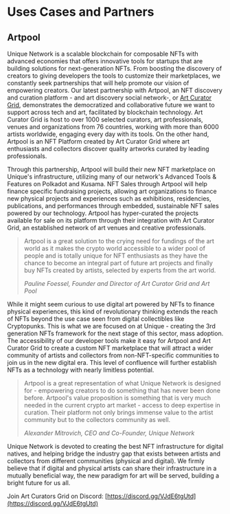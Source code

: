 # Uses Cases and Partners 

## Artpool

Unique Network is a scalable blockchain for composable NFTs with advanced economies that offers innovative tools for startups that are building solutions for next-generation NFTs. From boosting the discovery of creators to giving developers the tools to customize their marketplaces, we constantly seek partnerships that will help promote our vision of empowering creators. Our latest partnership with Artpool, an NFT discovery and curation platform - and art discovery social network-, or [Art Curator Grid](https://www.artcuratorgrid.com/), demonstrates the democratized and collaborative future we want to support across tech and art, facilitated by blockchain technology. Art Curator Grid is host to over 1000 selected curators, art professionals, venues and organizations from 76 countries, working with more than 6000 artists worldwide, engaging every day with its tools. On the other hand, Artpool is an NFT Platform created by Art Curator Grid where art enthusiasts and collectors discover quality artworks curated by leading professionals.

Through this partnership, Artpool will build their new NFT marketplace on Unique's infrastructure, utilizing many of our network's Advanced Tools & Features on Polkadot and Kusama. NFT Sales through Artpool will help finance specific fundraising projects, allowing art organizations to finance new physical projects and experiences such as exhibitions, residencies, publications, and performances through embedded, sustainable NFT sales powered by our technology. Artpool has hyper-curated the projects available for sale on its platform through their integration with Art Curator Grid, an established network of art venues and creative professionals.&#x20;

> Artpool is a great solution to the crying need for fundings of the art world as it makes the crypto world accessible to a wider pool of people and is totally unique for NFT enthusiasts as they have the chance to become an integral part of future art projects and finally buy NFTs created by artists, selected by experts from the art world.
>
> _Pauline Foessel, Founder and Director of Art Curator Grid and Art Pool_

While it might seem curious to use digital art powered by NFTs to finance physical experiences, this kind of revolutionary thinking extends the reach of NFTs beyond the use case seen from digital collectibles like Cryptopunks. This is what we are focused on at Unique - creating the 3rd generation NFTs framework for the next stage of this sector, mass adoption. The accessibility of our developer tools make it easy for Artpool and Art Curator Grid to create a custom NFT marketplace that will attract a wider community of artists and collectors from non-NFT-specific communities to join us in the new digital era. This level of confluence will further establish NFTs as a technology with nearly limitless potential. &#x20;

> Artpool is a great representation of what Unique Network is designed for - empowering creators to do something that has never been done before. Artpool's value proposition is something that is very much needed in the current crypto art market - access to deep expertise in curation. Their platform not only brings immense value to the artist community but to the collectors community as well.
>
> _Alexander Mitrovich, CEO and Co-Founder, Unique Network_

Unique Network is devoted to creating the best NFT infrastructure for digital natives, and helping bridge the industry gap that exists between artists and collectors from different communities (physical and digital). We firmly believe that if digital and physical artists can share their infrastructure in a mutually beneficial way, the new paradigm for art will be served, building  a bright future for us all.

Join Art Curators Grid on Discord: [https://discord.gg/VJdE6tgUtd](https://discord.gg/VJdE6tgUtd)